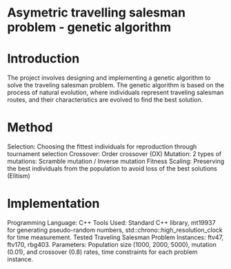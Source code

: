 # Asymetric travelling salesman problem - genetic algorithm

# Introduction
The project involves designing and implementing a genetic algorithm to solve the traveling salesman problem. The genetic algorithm is based on the process of natural evolution, where individuals represent traveling salesman routes, and their characteristics are evolved to find the best solution.

# Method
Selection: Choosing the fittest individuals for reproduction through tournament selection
Crossover: Order crossover (OX)
Mutation: 2 types of mutations: Scramble mutation / Inverse mutation
Fitness Scaling: Preserving the best individuals from the population to avoid loss of the best solutions (Elitism)



# Implementation
Programming Language: C++
Tools Used: Standard C++ library, mt19937 for generating pseudo-random numbers, std::chrono::high_resolution_clock for time measurement.
Tested Traveling Salesman Problem Instances: ftv47, ftv170, rbg403.
Parameters: Population size (1000, 2000, 5000), mutation (0.01), and crossover (0.8) rates, time constraints for each problem instance.
